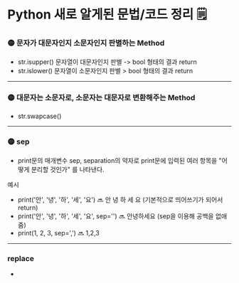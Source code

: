 # Python 새로 알게된 문법/코드 정리 🗒️

### 🟡 문자가 대문자인지 소문자인지 판별하는 Method
- str.isupper() 문자열이 대문자인지 판별 -> bool 형태의 결과 return
- str.islower() 문자열이 소문자인지 판별 > bool 형태의 결과 return  

---

### 🟡 대문자는 소문자로, 소문자는 대문자로 변환해주는 Method
- str.swapcase()

---

### 🟡 sep
- print문의 매개변수 sep, separation의 약자로 print문에 입력된 여러 항목을 "어떻게 분리할 것인가" 를 나타낸다.

예시
- print('안', '녕', '하', '세', '요') 🔜 안 녕 하 세 요 (기본적으로 띄어쓰기가 되어서 return)
- print('안', '녕', '하', '세', '요', sep='') 🔜 안녕하세요 (sep을 이용해 공백을 없애줌)
- print(1, 2, 3, sep=',') 🔜 1,2,3

---

### replace
- 

